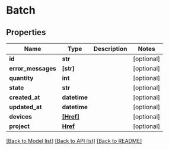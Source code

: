 # Batch


## Properties
Name | Type | Description | Notes
------------ | ------------- | ------------- | -------------
**id** | **str** |  | [optional] 
**error_messages** | **[str]** |  | [optional] 
**quantity** | **int** |  | [optional] 
**state** | **str** |  | [optional] 
**created_at** | **datetime** |  | [optional] 
**updated_at** | **datetime** |  | [optional] 
**devices** | [**[Href]**](Href.md) |  | [optional] 
**project** | [**Href**](Href.md) |  | [optional] 

[[Back to Model list]](../README.md#documentation-for-models) [[Back to API list]](../README.md#documentation-for-api-endpoints) [[Back to README]](../README.md)


